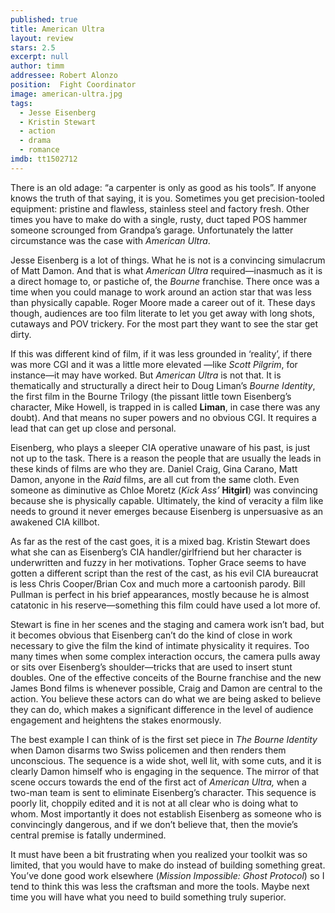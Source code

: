 ```yaml
---
published: true
title: American Ultra
layout: review
stars: 2.5
excerpt: null
author: timm
addressee: Robert Alonzo
position:  Fight Coordinator
image: american-ultra.jpg
tags: 
  - Jesse Eisenberg
  - Kristin Stewart
  - action
  - drama
  - romance
imdb: tt1502712
---
```


There is an old adage: “a carpenter is only as good as his tools”. If anyone knows the truth of that saying, it is you. Sometimes you get precision-tooled equipment: pristine and flawless, stainless steel and factory fresh. Other times you have to make do with a single, rusty, duct taped POS hammer someone scrounged from Grandpa’s garage. Unfortunately the latter circumstance was the case with _American Ultra_.

Jesse Eisenberg is a lot of things. What he is not is a convincing simulacrum of Matt Damon. And that is what _American Ultra_ required—inasmuch as it is a direct homage to, or pastiche of, the _Bourne_ franchise. There once was a time when you could manage to work around an action star that was less than physically capable. Roger Moore made a career out of it. These days though, audiences are too film literate to let you get away with long shots, cutaways and POV trickery. For the most part they want to see the star get dirty.

If this was different kind of film, if it was less grounded in ‘reality’, if there was more CGI and it was a little more elevated —like _Scott Pilgrim_, for instance—it may have worked. But _American Ultra_ is not that. It is thematically and structurally a direct heir to Doug Liman’s _Bourne Identity_, the first film in the Bourne Trilogy (the pissant little town Eisenberg’s character, Mike Howell, is trapped in is called **Liman**, in case there was any doubt). And that means no super powers and no obvious CGI. It requires a lead that can get up close and personal.

Eisenberg, who plays a sleeper CIA operative unaware of his past, is just not up to the task. There is a reason the people that are usually the leads in these kinds of films are who they are. Daniel Craig, Gina Carano, Matt Damon, anyone in the _Raid_ films, are all cut from the same cloth. Even someone as diminutive as Chloe Moretz (_Kick Ass’_ **Hitgirl**) was convincing because she is physically capable. Ultimately, the kind of veracity a film like needs to ground it never emerges because Eisenberg is unpersuasive as an awakened CIA killbot.

As far as the rest of the cast goes, it is a mixed bag. Kristin Stewart does what she can as Eisenberg’s CIA handler/girlfriend but her character is underwritten and fuzzy in her motivations. Topher Grace seems to have gotten a different script than the rest of the cast, as his evil CIA bureaucrat is less Chris Cooper/Brian Cox and much more a cartoonish parody. Bill Pullman is perfect in his brief appearances, mostly because he is almost catatonic in his reserve—something this film could have used a lot more of.

Stewart is fine in her scenes and the staging and camera work isn’t bad, but it becomes obvious that Eisenberg can’t do the kind of close in work necessary to give the film the kind of intimate physicality it requires. Too many times when some complex interaction occurs, the camera pulls away or sits over Eisenberg’s shoulder—tricks that are used to insert stunt doubles. One of the effective conceits of the Bourne franchise and the new James Bond films is whenever possible, Craig and Damon are central to the action. You believe these actors can do what we are being asked to believe they can do, which makes a significant difference in the level of audience engagement and heightens the stakes enormously. 

The best example I can think of is the first set piece in _The Bourne Identity_ when Damon disarms two Swiss policemen and then renders them unconscious. The sequence is a wide shot, well lit, with some cuts, and it is clearly Damon himself who is engaging in the sequence. The mirror of that scene occurs towards the end of the first act of _American Ultra,_ when a two-man team is sent to eliminate Eisenberg’s character. This sequence is poorly lit, choppily edited and it is not at all clear who is doing what to whom. Most importantly it does not establish Eisenberg as someone who is convincingly dangerous, and if we don’t believe that, then the movie’s central premise is fatally undermined.

It must have been a bit frustrating when you realized your toolkit was so limited, that you would have to make do instead of building something great. You’ve done good work elsewhere (_Mission Impossible: Ghost Protocol_) so I tend to think this was less the craftsman and more the tools. Maybe next time you will have what you need to build something truly superior. 